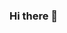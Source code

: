 ### Hi there 👋

<!--
**Shubham1032/Shubham1032** is a ✨ _special_ ✨ repository because its `README.md` (this file) appears on your GitHub profile.

Here are some ideas to get you started:

- 🔭 I’m currently working on ...
- 🌱 I’m currently learning ..React Native
- 👯 I’m looking to collaborate on ...
- 🤔 I’m looking for help with ...
- 💬 Ask me about ...Java,css,Html
- 📫 How to reach me: sharmashubham19298@gmail.com
- 😄 Pronouns: ...
- ⚡ Fun fact: "Wine is constant proof that God loves us and loves to see us happy."

-->
